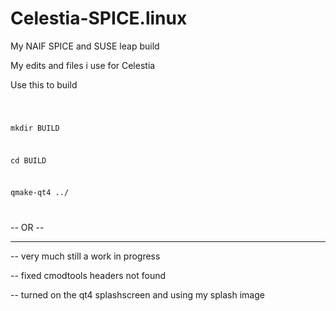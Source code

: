 # Celestia-SPICE.linux
My NAIF SPICE  and SUSE leap build 

My edits and files i use for Celestia 

Use this to build 

<code>

mkdir BUILD

cd BUILD

qmake-qt4 ../

</code>

-- OR --

--- 


-- very much still a work in progress 

-- fixed cmodtools headers not found

-- turned on the qt4 splashscreen and using my splash image 

